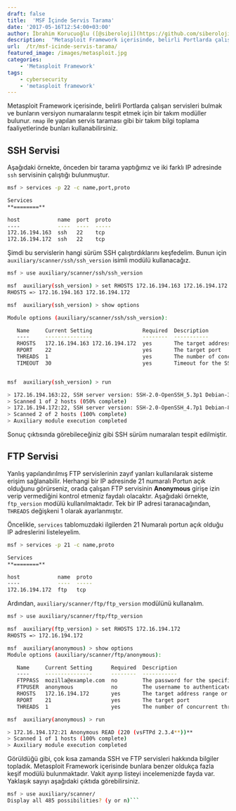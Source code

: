 ```yaml
---
draft: false
title:  'MSF İçinde Servis Tarama'
date: '2017-05-16T12:54:00+03:00'
author: İbrahim Korucuoğlu ([@siberoloji](https://github.com/siberoloji))
description:  "Metasploit Framework içerisinde, belirli Portlarda çalışan servisleri bulmak ve bunların versiyon numaralarını tespit etmek için bir takım modüller bulunur. nmap ile yapılan servis taraması gibi bir takım bilgi toplama faaliyetlerinde bunları kullanabilirsiniz." 
url:  /tr/msf-icinde-servis-tarama/
featured_image: /images/metasploit.jpg
categories:
    - 'Metasploit Framework'
tags:
    - cybersecurity
    - 'metasploit framework'
---
```



Metasploit Framework içerisinde, belirli Portlarda çalışan servisleri bulmak ve bunların versiyon numaralarını tespit etmek için bir takım modüller bulunur. `nmap` ile yapılan servis taraması gibi bir takım bilgi toplama faaliyetlerinde bunları kullanabilirsiniz.



## SSH Servisi



Aşağıdaki örnekte, önceden bir tarama yaptığımız ve iki farklı IP adresinde `ssh` servisinin çalıştığı bulunmuştur.


```bash
msf > services -p 22 -c name,port,proto

Services
**========**

host            name  port  proto
----            ----  ----  -----
172.16.194.163  ssh   22    tcp
172.16.194.172  ssh   22    tcp
```



Şimdi bu servislerin hangi sürüm SSH çalıştırdıklarını keşfedelim. Bunun için `auxiliary/scanner/ssh/ssh_version` isimli modülü kullanacağız.


```bash
msf > use auxiliary/scanner/ssh/ssh_version

msf  auxiliary(ssh_version) > set RHOSTS 172.16.194.163 172.16.194.172
RHOSTS => 172.16.194.163 172.16.194.172

msf  auxiliary(ssh_version) > show options

Module options (auxiliary/scanner/ssh/ssh_version):

   Name     Current Setting                Required  Description
   ----     ---------------                --------  -----------
   RHOSTS   172.16.194.163 172.16.194.172  yes       The target address range or CIDR identifier
   RPORT    22                             yes       The target port
   THREADS  1                              yes       The number of concurrent threads
   TIMEOUT  30                             yes       Timeout for the SSH probe


msf  auxiliary(ssh_version) > run

> 172.16.194.163:22, SSH server version: SSH-2.0-OpenSSH_5.3p1 Debian-3ubuntu7
> Scanned 1 of 2 hosts (050% complete)
> 172.16.194.172:22, SSH server version: SSH-2.0-OpenSSH_4.7p1 Debian-8ubuntu1
> Scanned 2 of 2 hosts (100% complete)
> Auxiliary module execution completed
```



Sonuç çıktısında görebileceğiniz gibi SSH sürüm numaraları tespit edilmiştir.



## FTP Servisi



Yanlış yapılandırılmış FTP servislerinin zayıf yanları kullanılarak sisteme erişim sağlanabilir. Herhangi bir IP adresinde 21 numaralı Portun açık olduğunu görürseniz, orada çalışan FTP servisinin **Anonymous** girişe izin verip vermediğini kontrol etmeniz faydalı olacaktır. Aşağıdaki örnekte, `ftp_version` modülü kullanılmaktadır. Tek bir IP adresi taranacağından, `THREADS` değişkeni 1 olarak ayarlanmıştır.



Öncelikle, `services` tablomuzdaki ilgilerden 21 Numaralı portun açık olduğu IP adreslerini listeleyelim.


```bash
msf > services -p 21 -c name,proto

Services
**========**

host            name  proto
----            ----  -----
172.16.194.172  ftp   tcp
```



Ardından, `auxiliary/scanner/ftp/ftp_version` modülünü kullanalım.


```bash
msf > use auxiliary/scanner/ftp/ftp_version 

msf  auxiliary(ftp_version) > set RHOSTS 172.16.194.172
RHOSTS => 172.16.194.172

msf  auxiliary(anonymous) > show options
Module options (auxiliary/scanner/ftp/anonymous):

   Name     Current Setting      Required  Description
   ----     ---------------      --------  -----------
   FTPPASS  mozilla@example.com  no        The password for the specified username
   FTPUSER  anonymous            no        The username to authenticate as
   RHOSTS   172.16.194.172       yes       The target address range or CIDR identifier
   RPORT    21                   yes       The target port
   THREADS  1                    yes       The number of concurrent threads

msf  auxiliary(anonymous) > run

> 172.16.194.172:21 Anonymous READ (220 (vsFTPd 2.3.4**))**
> Scanned 1 of 1 hosts (100% complete)
> Auxiliary module execution completed
```



Görüldüğü gibi, çok kısa zamanda SSH ve FTP servisleri hakkında bilgiler topladık. Metasploit Framework içerisinde bunlara benzer oldukça fazla keşif modülü bulunmaktadır. Vakit ayırıp listeyi incelemenizde fayda var. Yaklaşık sayıyı aşağıdaki çıktıda görebilirsiniz.


```bash
msf > use auxiliary/scanner/
Display all 485 possibilities? (y or n)```
